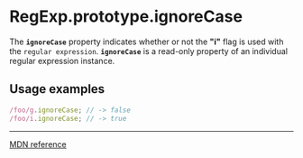 # RegExp.prototype.ignoreCase

The **`ignoreCase`** property indicates whether or not the **"i"** flag is used with the `regular expression`. **`ignoreCase`** is a read-only property of an individual regular expression instance.

## Usage examples

```js
/foo/g.ignoreCase; // -> false
/foo/i.ignoreCase; // -> true
```

---

[MDN reference](https://developer.mozilla.org/en-US/docs/Web/JavaScript/Reference/Global_Objects/RegExp/ignoreCase)
